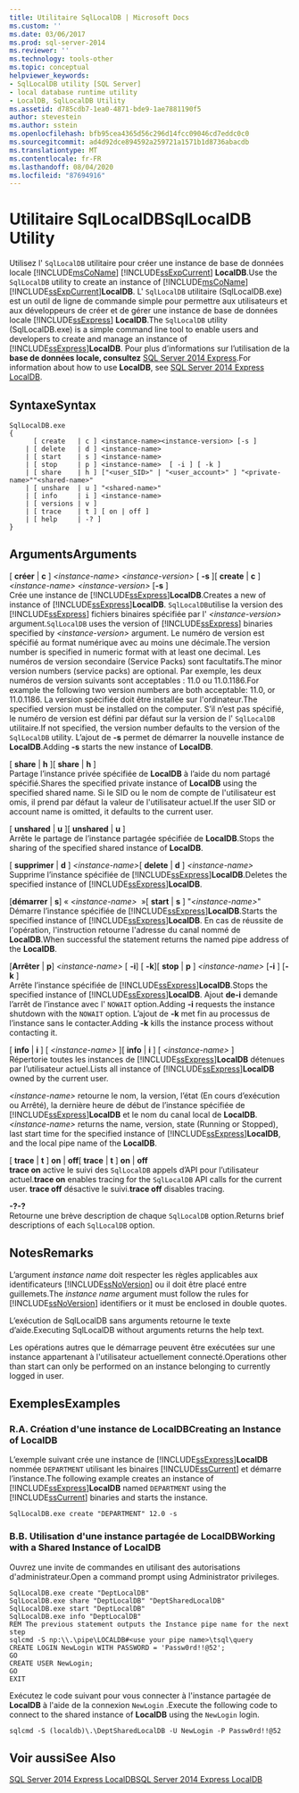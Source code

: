 ```yaml
---
title: Utilitaire SqlLocalDB | Microsoft Docs
ms.custom: ''
ms.date: 03/06/2017
ms.prod: sql-server-2014
ms.reviewer: ''
ms.technology: tools-other
ms.topic: conceptual
helpviewer_keywords:
- SqlLocalDB utility [SQL Server]
- local database runtime utility
- LocalDB, SqlLocalDB Utility
ms.assetid: d785cdb7-1ea0-4871-bde9-1ae7881190f5
author: stevestein
ms.author: sstein
ms.openlocfilehash: bfb95cea4365d56c296d14fcc09046cd7eddc0c0
ms.sourcegitcommit: ad4d92dce894592a259721a1571b1d8736abacdb
ms.translationtype: MT
ms.contentlocale: fr-FR
ms.lasthandoff: 08/04/2020
ms.locfileid: "87694916"
---
```

# <a name="sqllocaldb-utility"></a><span data-ttu-id="356d9-102">Utilitaire SqlLocalDB</span><span class="sxs-lookup"><span data-stu-id="356d9-102">SqlLocalDB Utility</span></span>
  <span data-ttu-id="356d9-103">Utilisez l' `SqlLocalDB` utilitaire pour créer une instance de base de données locale [!INCLUDE[msCoName](../includes/msconame-md.md)] [!INCLUDE[ssExpCurrent](../includes/ssexpcurrent-md.md)] **LocalDB**.</span><span class="sxs-lookup"><span data-stu-id="356d9-103">Use the `SqlLocalDB` utility to create an instance of [!INCLUDE[msCoName](../includes/msconame-md.md)][!INCLUDE[ssExpCurrent](../includes/ssexpcurrent-md.md)]**LocalDB**.</span></span> <span data-ttu-id="356d9-104">L' `SqlLocalDB` utilitaire (SqlLocalDB.exe) est un outil de ligne de commande simple pour permettre aux utilisateurs et aux développeurs de créer et de gérer une instance de base de données locale [!INCLUDE[ssExpress](../includes/ssexpress-md.md)] **LocalDB**.</span><span class="sxs-lookup"><span data-stu-id="356d9-104">The `SqlLocalDB` utility (SqlLocalDB.exe) is a simple command line tool to enable users and developers to create and manage an instance of [!INCLUDE[ssExpress](../includes/ssexpress-md.md)]**LocalDB**.</span></span> <span data-ttu-id="356d9-105">Pour plus d’informations sur l’utilisation de la **base de données locale, consultez** [SQL Server 2014 Express](../database-engine/configure-windows/sql-server-2016-express-localdb.md).</span><span class="sxs-lookup"><span data-stu-id="356d9-105">For information about how to use **LocalDB**, see [SQL Server 2014 Express LocalDB](../database-engine/configure-windows/sql-server-2016-express-localdb.md).</span></span>  
  
## <a name="syntax"></a><span data-ttu-id="356d9-106">Syntaxe</span><span class="sxs-lookup"><span data-stu-id="356d9-106">Syntax</span></span>  
  
```  
SqlLocalDB.exe   
{  
      [ create   | c ] <instance-name><instance-version> [-s ]  
    | [ delete   | d ] <instance-name>  
    | [ start    | s ] <instance-name>  
    | [ stop     | p ] <instance-name>  [ -i ] [ -k ]  
    | [ share    | h ] ["<user_SID>" | "<user_account>" ] "<private-name>""<shared-name>"  
    | [ unshare  | u ] "<shared-name>"  
    | [ info     | i ] <instance-name>  
    | [ versions | v ]  
    | [ trace    | t ] [ on | off ]  
    | [ help     | -? ]  
}  
```  
  
## <a name="arguments"></a><span data-ttu-id="356d9-107">Arguments</span><span class="sxs-lookup"><span data-stu-id="356d9-107">Arguments</span></span>  
 <span data-ttu-id="356d9-108">[ **créer** | **c** ] *\<instance-name>* *\<instance-version>* [ **-s** ]</span><span class="sxs-lookup"><span data-stu-id="356d9-108">[ **create** | **c** ] *\<instance-name>* *\<instance-version>* [**-s** ]</span></span>  
 <span data-ttu-id="356d9-109">Crée une instance de [!INCLUDE[ssExpress](../includes/ssexpress-md.md)]**LocalDB**.</span><span class="sxs-lookup"><span data-stu-id="356d9-109">Creates a new of instance of [!INCLUDE[ssExpress](../includes/ssexpress-md.md)]**LocalDB**.</span></span> <span data-ttu-id="356d9-110">`SqlLocalDB`utilise la version des [!INCLUDE[ssExpress](../includes/ssexpress-md.md)] fichiers binaires spécifiée par l' *\<instance-version>* argument.</span><span class="sxs-lookup"><span data-stu-id="356d9-110">`SqlLocalDB` uses the version of [!INCLUDE[ssExpress](../includes/ssexpress-md.md)] binaries specified by *\<instance-version>* argument.</span></span> <span data-ttu-id="356d9-111">Le numéro de version est spécifié au format numérique avec au moins une décimale.</span><span class="sxs-lookup"><span data-stu-id="356d9-111">The version number is specified in numeric format with at least one decimal.</span></span> <span data-ttu-id="356d9-112">Les numéros de version secondaire (Service Packs) sont facultatifs.</span><span class="sxs-lookup"><span data-stu-id="356d9-112">The minor version numbers (service packs) are optional.</span></span> <span data-ttu-id="356d9-113">Par exemple, les deux numéros de version suivants sont acceptables : 11.0 ou 11.0.1186.</span><span class="sxs-lookup"><span data-stu-id="356d9-113">For example the following two version numbers are both acceptable: 11.0, or 11.0.1186.</span></span> <span data-ttu-id="356d9-114">La version spécifiée doit être installée sur l'ordinateur.</span><span class="sxs-lookup"><span data-stu-id="356d9-114">The specified version must be installed on the computer.</span></span> <span data-ttu-id="356d9-115">S’il n’est pas spécifié, le numéro de version est défini par défaut sur la version de l' `SqlLocalDB` utilitaire.</span><span class="sxs-lookup"><span data-stu-id="356d9-115">If not specified, the version number defaults to the version of the `SqlLocalDB` utility.</span></span> <span data-ttu-id="356d9-116">L’ajout de **-s** permet de démarrer la nouvelle instance de **LocalDB**.</span><span class="sxs-lookup"><span data-stu-id="356d9-116">Adding **-s** starts the new instance of **LocalDB**.</span></span>  
  
 <span data-ttu-id="356d9-117">[ **share** | **h** ]</span><span class="sxs-lookup"><span data-stu-id="356d9-117">[ **share** | **h** ]</span></span>  
 <span data-ttu-id="356d9-118">Partage l’instance privée spécifiée de **LocalDB** à l’aide du nom partagé spécifié.</span><span class="sxs-lookup"><span data-stu-id="356d9-118">Shares the specified private instance of **LocalDB** using the specified shared name.</span></span> <span data-ttu-id="356d9-119">Si le SID ou le nom de compte de l'utilisateur est omis, il prend par défaut la valeur de l'utilisateur actuel.</span><span class="sxs-lookup"><span data-stu-id="356d9-119">If the user SID or account name is omitted, it defaults to the current user.</span></span>  
  
 <span data-ttu-id="356d9-120">[ **unshared** | **u** ]</span><span class="sxs-lookup"><span data-stu-id="356d9-120">[ **unshared** | **u** ]</span></span>  
 <span data-ttu-id="356d9-121">Arrête le partage de l’instance partagée spécifiée de **LocalDB**.</span><span class="sxs-lookup"><span data-stu-id="356d9-121">Stops the sharing of the specified shared instance of **LocalDB**.</span></span>  
  
 <span data-ttu-id="356d9-122">[ **supprimer** | **d** ] *\<instance-name>*</span><span class="sxs-lookup"><span data-stu-id="356d9-122">[ **delete** | **d** ] *\<instance-name>*</span></span>  
 <span data-ttu-id="356d9-123">Supprime l’instance spécifiée de [!INCLUDE[ssExpress](../includes/ssexpress-md.md)]**LocalDB**.</span><span class="sxs-lookup"><span data-stu-id="356d9-123">Deletes the specified instance of [!INCLUDE[ssExpress](../includes/ssexpress-md.md)]**LocalDB**.</span></span>  
  
 <span data-ttu-id="356d9-124">[**démarrer** | **s**] « *\<instance-name>*  »</span><span class="sxs-lookup"><span data-stu-id="356d9-124">[ **start** | **s** ] "*\<instance-name>*"</span></span>  
 <span data-ttu-id="356d9-125">Démarre l’instance spécifiée de [!INCLUDE[ssExpress](../includes/ssexpress-md.md)]**LocalDB**.</span><span class="sxs-lookup"><span data-stu-id="356d9-125">Starts the specified instance of [!INCLUDE[ssExpress](../includes/ssexpress-md.md)]**LocalDB**.</span></span> <span data-ttu-id="356d9-126">En cas de réussite de l'opération, l'instruction retourne l'adresse du canal nommé de **LocalDB**.</span><span class="sxs-lookup"><span data-stu-id="356d9-126">When successful the statement returns the named pipe address of the **LocalDB**.</span></span>  
  
 <span data-ttu-id="356d9-127">[**Arrêter** | **p**] *\<instance-name>* [ **-i**] [ **-k**]</span><span class="sxs-lookup"><span data-stu-id="356d9-127">[ **stop** | **p** ] *\<instance-name>* [**-i** ] [**-k** ]</span></span>  
 <span data-ttu-id="356d9-128">Arrête l’instance spécifiée de [!INCLUDE[ssExpress](../includes/ssexpress-md.md)]**LocalDB**.</span><span class="sxs-lookup"><span data-stu-id="356d9-128">Stops the specified instance of [!INCLUDE[ssExpress](../includes/ssexpress-md.md)]**LocalDB**.</span></span> <span data-ttu-id="356d9-129">Ajout **de-i** demande l’arrêt de l’instance avec l' `NOWAIT` option.</span><span class="sxs-lookup"><span data-stu-id="356d9-129">Adding **-i** requests the instance shutdown with the `NOWAIT` option.</span></span> <span data-ttu-id="356d9-130">L’ajout de **-k** met fin au processus de l’instance sans le contacter.</span><span class="sxs-lookup"><span data-stu-id="356d9-130">Adding **-k** kills the instance process without contacting it.</span></span>  
  
 <span data-ttu-id="356d9-131">[ **info** | **i** ] [ *\<instance-name>* ]</span><span class="sxs-lookup"><span data-stu-id="356d9-131">[ **info** | **i** ] [ *\<instance-name>* ]</span></span>  
 <span data-ttu-id="356d9-132">Répertorie toutes les instances de [!INCLUDE[ssExpress](../includes/ssexpress-md.md)]**LocalDB** détenues par l’utilisateur actuel.</span><span class="sxs-lookup"><span data-stu-id="356d9-132">Lists all instance of [!INCLUDE[ssExpress](../includes/ssexpress-md.md)]**LocalDB** owned by the current user.</span></span>  
  
 <span data-ttu-id="356d9-133">*\<instance-name>* retourne le nom, la version, l’état (En cours d’exécution ou Arrêté), la dernière heure de début de l’instance spécifiée de [!INCLUDE[ssExpress](../includes/ssexpress-md.md)]**LocalDB** et le nom du canal local de **LocalDB**.</span><span class="sxs-lookup"><span data-stu-id="356d9-133">*\<instance-name>* returns the name, version, state (Running or Stopped), last start time for the specified instance of [!INCLUDE[ssExpress](../includes/ssexpress-md.md)]**LocalDB**, and the local pipe name of the **LocalDB**.</span></span>  
  
 <span data-ttu-id="356d9-134">[ **trace** | **t** ] **on** | **off**</span><span class="sxs-lookup"><span data-stu-id="356d9-134">[ **trace** | **t** ] **on** | **off**</span></span>  
 <span data-ttu-id="356d9-135">**trace on** active le suivi des `SqlLocalDB` appels d’API pour l’utilisateur actuel.</span><span class="sxs-lookup"><span data-stu-id="356d9-135">**trace on** enables tracing for the `SqlLocalDB` API calls for the current user.</span></span> <span data-ttu-id="356d9-136">**trace off** désactive le suivi.</span><span class="sxs-lookup"><span data-stu-id="356d9-136">**trace off** disables tracing.</span></span>  
  
 <span data-ttu-id="356d9-137">**-?**</span><span class="sxs-lookup"><span data-stu-id="356d9-137">**-?**</span></span>  
 <span data-ttu-id="356d9-138">Retourne une brève description de chaque `SqlLocalDB` option.</span><span class="sxs-lookup"><span data-stu-id="356d9-138">Returns brief descriptions of each `SqlLocalDB` option.</span></span>  
  
## <a name="remarks"></a><span data-ttu-id="356d9-139">Notes</span><span class="sxs-lookup"><span data-stu-id="356d9-139">Remarks</span></span>  
 <span data-ttu-id="356d9-140">L’argument *instance name* doit respecter les règles applicables aux identificateurs [!INCLUDE[ssNoVersion](../includes/ssnoversion-md.md)] ou il doit être placé entre guillemets.</span><span class="sxs-lookup"><span data-stu-id="356d9-140">The *instance name* argument must follow the rules for [!INCLUDE[ssNoVersion](../includes/ssnoversion-md.md)] identifiers or it must be enclosed in double quotes.</span></span>  
  
 <span data-ttu-id="356d9-141">L’exécution de SqlLocalDB sans arguments retourne le texte d’aide.</span><span class="sxs-lookup"><span data-stu-id="356d9-141">Executing SqlLocalDB without arguments returns the help text.</span></span>  
  
 <span data-ttu-id="356d9-142">Les opérations autres que le démarrage peuvent être exécutées sur une instance appartenant à l'utilisateur actuellement connecté.</span><span class="sxs-lookup"><span data-stu-id="356d9-142">Operations other than start can only be performed on an instance belonging to currently logged in user.</span></span>  
  
## <a name="examples"></a><span data-ttu-id="356d9-143">Exemples</span><span class="sxs-lookup"><span data-stu-id="356d9-143">Examples</span></span>  
  
### <a name="a-creating-an-instance-of-localdb"></a><span data-ttu-id="356d9-144">R.</span><span class="sxs-lookup"><span data-stu-id="356d9-144">A.</span></span> <span data-ttu-id="356d9-145">Création d'une instance de LocalDB</span><span class="sxs-lookup"><span data-stu-id="356d9-145">Creating an Instance of LocalDB</span></span>  
 <span data-ttu-id="356d9-146">L’exemple suivant crée une instance de [!INCLUDE[ssExpress](../includes/ssexpress-md.md)]**LocalDB** nommée `DEPARTMENT` utilisant les binaires [!INCLUDE[ssCurrent](../includes/sscurrent-md.md)] et démarre l’instance.</span><span class="sxs-lookup"><span data-stu-id="356d9-146">The following example creates an instance of [!INCLUDE[ssExpress](../includes/ssexpress-md.md)]**LocalDB** named `DEPARTMENT` using the [!INCLUDE[ssCurrent](../includes/sscurrent-md.md)] binaries and starts the instance.</span></span>  
  
```  
SqlLocalDB.exe create "DEPARTMENT" 12.0 -s  
```  
  
### <a name="b-working-with-a-shared-instance-of-localdb"></a><span data-ttu-id="356d9-147">B.</span><span class="sxs-lookup"><span data-stu-id="356d9-147">B.</span></span> <span data-ttu-id="356d9-148">Utilisation d'une instance partagée de LocalDB</span><span class="sxs-lookup"><span data-stu-id="356d9-148">Working with a Shared Instance of LocalDB</span></span>  
 <span data-ttu-id="356d9-149">Ouvrez une invite de commandes en utilisant des autorisations d'administrateur.</span><span class="sxs-lookup"><span data-stu-id="356d9-149">Open a command prompt using Administrator privileges.</span></span>  
  
```  
SqlLocalDB.exe create "DeptLocalDB"  
SqlLocalDB.exe share "DeptLocalDB" "DeptSharedLocalDB"  
SqlLocalDB.exe start "DeptLocalDB"  
SqlLocalDB.exe info "DeptLocalDB"  
REM The previous statement outputs the Instance pipe name for the next step  
sqlcmd -S np:\\.\pipe\LOCALDB#<use your pipe name>\tsql\query  
CREATE LOGIN NewLogin WITH PASSWORD = 'Passw0rd!!@52';   
GO  
CREATE USER NewLogin;  
GO  
EXIT  
```  
  
 <span data-ttu-id="356d9-150">Exécutez le code suivant pour vous connecter à l'instance partagée de **LocalDB** à l'aide de la connexion `NewLogin` .</span><span class="sxs-lookup"><span data-stu-id="356d9-150">Execute the following code to connect to the shared instance of **LocalDB** using the `NewLogin` login.</span></span>  
  
```  
sqlcmd -S (localdb)\.\DeptSharedLocalDB -U NewLogin -P Passw0rd!!@52  
```  
  
## <a name="see-also"></a><span data-ttu-id="356d9-151">Voir aussi</span><span class="sxs-lookup"><span data-stu-id="356d9-151">See Also</span></span>  
 [<span data-ttu-id="356d9-152">SQL Server 2014 Express LocalDB</span><span class="sxs-lookup"><span data-stu-id="356d9-152">SQL Server 2014 Express LocalDB</span></span>](../database-engine/configure-windows/sql-server-2016-express-localdb.md)  
  
  
